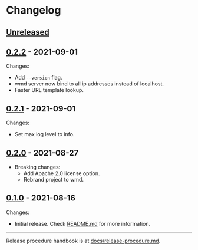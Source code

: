 # Changelog

## [Unreleased](https://github.com/kafji/wmd/tree/master)

## [0.2.2](https://github.com/kafji/wmd/tree/v0.2.2) - 2021-09-01

Changes:

- Add `--version` flag.
- wmd server now bind to all ip addresses instead of localhost.
- Faster URL template lookup.

## [0.2.1](https://github.com/kafji/wmd/tree/v0.2.1) - 2021-09-01

Changes:

- Set max log level to info.

## [0.2.0](https://github.com/kafji/wmd/tree/v0.2.0) - 2021-08-27

- Breaking changes:
  - Add Apache 2.0 license option.
  - Rebrand project to wmd.

## [0.1.0](https://github.com/kafji/wmd/tree/v0.1.0) - 2021-08-16

Changes:

- Initial release. Check [README.md](README.md) for more information.

---

Release procedure handbook is at [docs/release-procedure.md](docs/release-procedure.md).
